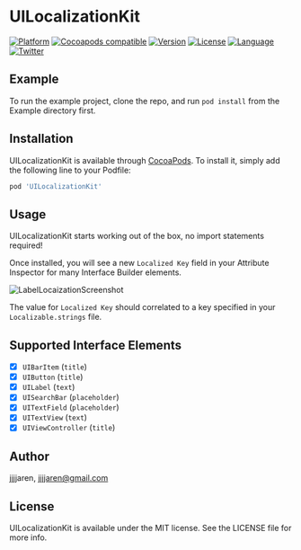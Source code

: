 # UILocalizationKit

[![Platform](https://img.shields.io/badge/platform-iOS-lightgrey.svg?style=flat)](https://github.com/jjjjaren/UILocalizationKit)
[![Cocoapods compatible](https://img.shields.io/badge/Cocoapods-compatible-4BC51D.svg?style=flat)](https://github.com/CocoaPods/CocoaPods)
[![Version](https://img.shields.io/cocoapods/v/UILocalizationKit.svg?style=flat)](http://cocoapods.org/pods/UILocalizationKit)
[![License](https://img.shields.io/cocoapods/l/UILocalizationKit.svg?style=flat)](http://cocoapods.org/pods/UILocalizationKit)
[![Language](https://img.shields.io/badge/language-Swift%204-E05C43.svg?style=flat)](https://swift.org)
[![Twitter](https://img.shields.io/badge/twitter-@JJJJaren-00ACED.svg?style=flat)](http://twitter.com/jjjjaren)

## Example

To run the example project, clone the repo, and run `pod install` from the Example directory first.

## Installation

UILocalizationKit is available through [CocoaPods](http://cocoapods.org). To install
it, simply add the following line to your Podfile:

```ruby
pod 'UILocalizationKit'
```

## Usage

UILocalizationKit starts working out of the box, no import statements required!

Once installed, you will see a new ```Localized Key``` field in your Attribute Inspector for many Interface Builder elements.

![LabelLocaizationScreenshot](https://firebasestorage.googleapis.com/v0/b/teslaapp-d08ac.appspot.com/o/UILocalizationKit%2FLabelLocalizationScreenshot.png?alt=media&token=fe61a03a-a41e-4a82-ab37-c27706fce008)

The value for ```Localized Key``` should correlated to a key specified in your ```Localizable.strings``` file.

## Supported Interface Elements
- [x] ```UIBarItem``` (```title```)
- [x] ```UIButton``` (```title```)
- [x] ```UILabel``` (```text```)
- [x] ```UISearchBar``` (```placeholder```)
- [x] ```UITextField``` (```placeholder```)
- [x] ```UITextView``` (```text```)
- [x] ```UIViewController``` (```title```)

## Author

jjjjaren, jjjjaren@gmail.com

## License

UILocalizationKit is available under the MIT license. See the LICENSE file for more info.
